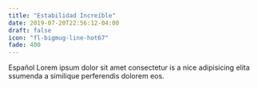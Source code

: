 ```yaml
---
title: "Estabilidad Increíble"
date: 2019-07-20T22:56:12-04:00
draft: false
icon: "fl-bigmug-line-hot67"
fade: 400
---
```

Español Lorem ipsum dolor sit amet consectetur is a nice adipisicing elita ssumenda a similique perferendis dolorem eos.